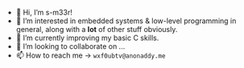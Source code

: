 - 👋 Hi, I’m s-m33r!
- 👀 I’m interested in embedded systems & low-level programming in general, along with a **lot** of other stuff obviously.
- 🌱 I’m currently improving my basic C skills.
- 💞️ I’m looking to collaborate on ...
- 📫 How to reach me -> `wxf0ubtv@anonaddy.me`

<!---
s-m33r/s-m33r is a ✨ special ✨ repository because its `README.md` (this file) appears on your GitHub profile.
You can click the Preview link to take a look at your changes.
--->
